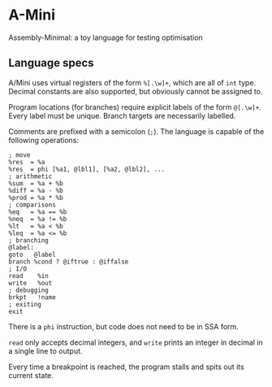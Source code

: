 # A-Mini
Assembly-Minimal: a toy language for testing optimisation

## Language specs

A/Mini uses virtual registers of the form `%[.\w]+`, which are all of `int` type.
Decimal constants are also supported, but obviously cannot be assigned to.

Program locations (for branches) require explicit labels of the form `@[.\w]+`.
Every label must be unique.
Branch targets are necessarily labelled.

Comments are prefixed with a semicolon (`;`).
The language is capable of the following operations:

```
; move
%res  = %a
%res  = phi [%a1, @lbl1], [%a2, @lbl2], ...
; arithmetic
%sum  = %a + %b
%diff = %a - %b
%prod = %a * %b
; comparisons
%eq   = %a == %b
%neq  = %a != %b
%lt   = %a < %b
%leq  = %a <= %b
; branching
@label:
goto   @label
branch %cond ? @iftrue : @iffalse
; I/O
read    %in
write   %out
; debugging
brkpt   !name
; exiting
exit
```

There is a `phi` instruction, but code does not need to be in SSA form.

`read` only accepts decimal integers, and `write` prints an integer in decimal in a single line to output.

Every time a breakpoint is reached, the program stalls and spits out its current state.
